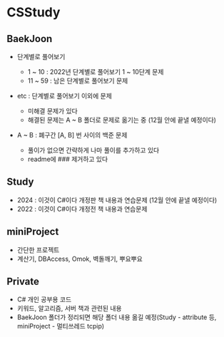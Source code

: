 # CSStudy
## BaekJoon
  - 단계별로 풀어보기
    - 1 ~ 10 : 2022년 단계별로 풀어보기 1 ~ 10단계 문제
    - 11 ~ 59 : 남은 단계별로 풀어보기 문제

  - etc : 단계별로 풀어보기 이외에 문제
    - 미해결 문제가 있다
    - 해결된 문제는 A ~ B 폴더로 문제로 옮기는 중 (12월 안에 끝낼 예정이다)
  - A ~ B : 폐구간 [A, B] 번 사이의 백준 문제
    - 풀이가 없으면 간략하게 나마 풀이를 추가하고 있다
    - readme에 ### 제거하고 있다


## Study
  - 2024 : 이것이 C#이다 개정판 책 내용과 연습문제 (12월 안에 끝낼 예정이다)
  - 2022 : 이것이 C#이다 개정전 책 내용과 연습문제


## miniProject
  - 간단한 프로젝트
  - 계산기, DBAccess, Omok, 벽돌깨기, 뿌요뿌요


## Private
  - C# 개인 공부용 코드
  - 키워드, 알고리즘, 서버 책과 관련된 내용
  - BaekJoon 폴더가 정리되면 해당 폴더 내용 옮길 예정(Study - attribute 등, miniProject - 멀티쓰레드 tcpip)